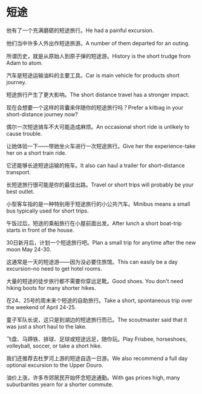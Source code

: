 # 短途

<p><span class="chinese">他有了一个充满磨砺的短途旅行。</span><span class="english">He had a painful excursion.</span></p>

<p><span class="chinese">他们当中许多人外出作短途旅游。</span><span class="english">A number of them departed for an outing.</span></p>

<p><span class="chinese">所谓历史，就是从原始人到原子弹的短途游。</span><span class="english">History is the short trudge from Adam to atom.</span></p>

<p><span class="chinese">汽车是短途运输油料的主要工具。</span><span class="english">Car is main vehicle for products short journey.</span></p>

<p><span class="chinese">短途旅行产生了更大影响。</span><span class="english">The short distance travel has a stronger impact.</span></p>

<p><span class="chinese">现在会想要一个这样的背囊来伴随你的短途旅行吗？</span><span class="english">Prefer a kitbag in your short-distance journey now?</span></p>

<p><span class="chinese">偶尔一次短途骑车不大可能造成麻烦。</span><span class="english">An occasional short ride is unlikely to cause trouble.</span></p>

<p><span class="chinese">让她体验一下——带她坐火车进行一次短途旅行。</span><span class="english">Give her the experience-take her on a short train ride.</span></p>

<p><span class="chinese">它还能够长途短途运输的拖车。</span><span class="english">It also can haul a trailer for short-distance transport.</span></p>

<p><span class="chinese">长短途旅行很可能是你的最佳出路。</span><span class="english">Travel or short trips will probably be your best outlet.</span></p>

<p><span class="chinese">小型客车指的是一种特别用于短途旅行的小公共汽车。</span><span class="english">Minibus means a small bus typically used for short trips.</span></p>

<p><span class="chinese">午饭过后，短途的乘船旅行在小屋前面出发。</span><span class="english">After lunch a short boat-trip starts in front of the house.</span></p>

<p><span class="chinese">30日新月后，计划一个短途旅行吧。</span><span class="english">Plan a small trip for anytime after the new moon May 24-30.</span></p>

<p><span class="chinese">这通常是一天的短途游——因为没必要住旅馆。</span><span class="english">This can easily be a day excursion–no need to get hotel rooms.</span></p>

<p><span class="chinese">大量的短途的徒步旅行都不需要你穿远足靴。</span><span class="english">Good shoes. You don't need hiking boots for many shorter hikes.</span></p>

<p><span class="chinese">在24、25号的周末来个短途的自助旅行。</span><span class="english">Take a short, spontaneous trip over the weekend of April 24-25.</span></p>

<p><span class="chinese">童子军队长说，这只是到湖边的短途旅行而已。</span><span class="english">The scoutmaster said that it was just a short haul to the lake.</span></p>

<p><span class="chinese">飞盘、马蹄铁、排球、足球或短途远足，随你玩。</span><span class="english">Play Frisbee, horseshoes, volleyball, soccer, or take a short hike.</span></p>

<p><span class="chinese">我们还推荐去杜罗河上游的短途自选一日游。</span><span class="english">We also recommend a full day optional excursion to the Upper Douro.</span></p>

<p><span class="chinese">油价上涨，许多市郊居民开始怀念短途通勤。</span><span class="english">With gas prices high, many suburbanites yearn for a shorter commute.</span></p>

